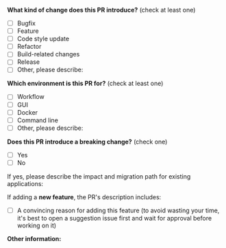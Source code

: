 <!--
⚠️ 必读！！！请认真阅读以下内容，否则有可能会被加入黑名单（禁止使用仓库）！
注意！这是修复代码或添加新功能的Pull Request，请再次确认上面要合并的目标仓库（箭头指向的仓库名称）。
如果你是想要更新主仓库的代码，箭头指向的base repository一定不能是HaoHaoKanYa/OneTV-API！
勿提交无效的PR（包括个人配置或更新结果），如果你是小白或非开发人员，最好不要使用该功能。
-->

<!-- PULL REQUEST TEMPLATE -->
<!-- (Update "[ ]" to "[x]" to check a box) -->

**What kind of change does this PR introduce?** (check at least one)

- [ ] Bugfix
- [ ] Feature
- [ ] Code style update
- [ ] Refactor
- [ ] Build-related changes
- [ ] Release
- [ ] Other, please describe:

**Which environment is this PR for?** (check at least one)

- [ ] Workflow
- [ ] GUI
- [ ] Docker
- [ ] Command line
- [ ] Other, please describe:

**Does this PR introduce a breaking change?** (check one)

- [ ] Yes
- [ ] No

If yes, please describe the impact and migration path for existing applications:

If adding a **new feature**, the PR's description includes:

- [ ] A convincing reason for adding this feature (to avoid wasting your time, it's best to open a suggestion issue
  first and wait for approval before working on it)

**Other information:**
